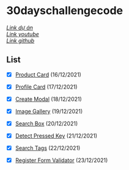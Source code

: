 # 30dayschallengecode
*[Link dự án](https://www.nodemy.vn/projects-html-css-js)*\
*[Link youtube](https://www.youtube.com/playlist?list=PLodO7Gi1F7R0zA8RkRHcDgnPduNBmjkb5)*\
*[Link github](https://github.com/namndwebdev/html-css-js-thuc-chien)*
## List
- [X] [Product Card](https://tarykege.github.io/30days-challenge-with-Nodemy/days1ProductCard/index.html) (16/12/2021)
- [X] [Profile Card](https://tarykege.github.io/30days-challenge-with-Nodemy/days2ProfileCard/index.html) (17/12/2021)
- [X] [Create Modal](https://tarykege.github.io/30days-challenge-with-Nodemy/days3CreateModal/index.html) (18/12/2021)
- [X] [Image Gallery](https://tarykege.github.io/30days-challenge-with-Nodemy/days4ImageGallery/index.html) (19/12/2021)
- [X] [Search Box](https://tarykege.github.io/30days-challenge-with-Nodemy/days5SearchBox/index.html) (20/12/2021)
- [X] [Detect Pressed Key](https://tarykege.github.io/30days-challenge-with-Nodemy/days6DetectPressedKey/index.html) (21/12/2021)
- [X] [Search Tags](https://tarykege.github.io/30days-challenge-with-Nodemy/days7SearchTag/index.html) (22/12/2021)
- [X] [Register Form Validator](https://tarykege.github.io/30days-challenge-with-Nodemy/days8RegisterFormValidator/index.html) (23/12/2021)

